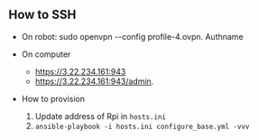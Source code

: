 ## How to SSH
- On robot: sudo openvpn --config profile-4.ovpn. Authname
- On computer
    - https://3.22.234.161:943
    - https://3.22.234.161:943/admin. 

- How to provision
    1. Update address of Rpi in `hosts.ini`
    2. `ansible-playbook -i hosts.ini configure_base.yml -vvv`

